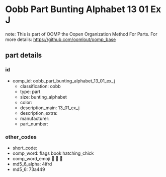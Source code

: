 # Oobb Part Bunting Alphabet 13 01 Ex J  

note: This is part of OOMP the Oopen Organization Method For Parts. For more details: https://github.com/oomlout/oomp_base

##  part details





### id
* oomp_id: oobb_part_bunting_alphabet_13_01_ex_j
  * classification: oobb
  * type: part
  * size: bunting_alphabet
  * color: 
  * description_main: 13_01_ex_j
  * description_extra: 
  * manufacturer: 
  * part_number: 

### other_codes
* short_code: 
* oomp_word: flags book hatching_chick
* oomp_word_emoji :flags: :book: :hatching_chick:
* md5_6_alpha: 4ifrd
* md5_6: 73a449